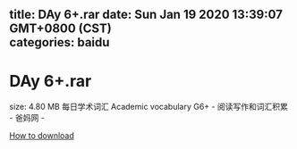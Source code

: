 
title: DAy 6+.rar
date: Sun Jan 19 2020 13:39:07 GMT+0800 (CST)    
categories: baidu
---

# DAy 6+.rar
size: 4.80 MB
 每日学术词汇 Academic vocabulary G6+ - 阅读写作和词汇积累 - 爸妈网 -
 

[How to download](https://bpcam.bemobtrk.com/go/2ceec3aa-1ca2-46d6-b9ff-aaa5c184517c?jno=1412)